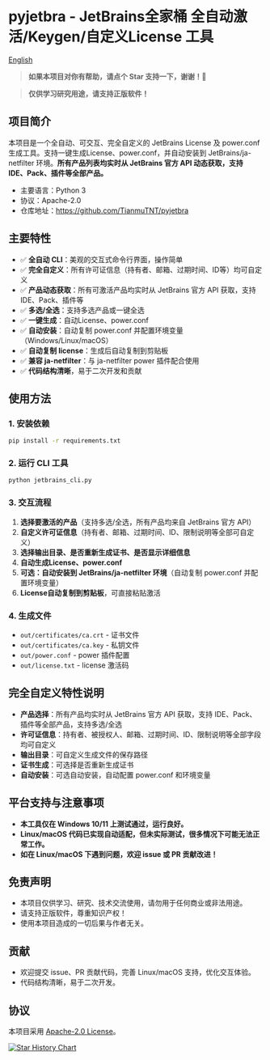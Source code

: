 # pyjetbra - JetBrains全家桶 全自动激活/Keygen/自定义License 工具

[English](./README.md)

> **如果本项目对你有帮助，请点个 Star 支持一下，谢谢！🌟**

> **仅供学习研究用途，请支持正版软件！**

## 项目简介

本项目是一个全自动、可交互、完全自定义的 JetBrains License 及 power.conf 生成工具。支持一键生成License、power.conf，并自动安装到 JetBrains/ja-netfilter 环境。**所有产品列表均实时从 JetBrains 官方 API 动态获取，支持 IDE、Pack、插件等全部产品。**

- 主要语言：Python 3
- 协议：Apache-2.0
- 仓库地址：https://github.com/TianmuTNT/pyjetbra

## 主要特性

- ✅ **全自动 CLI**：美观的交互式命令行界面，操作简单
- ✅ **完全自定义**：所有许可证信息（持有者、邮箱、过期时间、ID等）均可自定义
- ✅ **产品动态获取**：所有可激活产品均实时从 JetBrains 官方 API 获取，支持 IDE、Pack、插件等
- ✅ **多选/全选**：支持多选产品或一键全选
- ✅ **一键生成**：自动License、power.conf
- ✅ **自动安装**：自动复制 power.conf 并配置环境变量（Windows/Linux/macOS）
- ✅ **自动复制 license**：生成后自动复制到剪贴板
- ✅ **兼容 ja-netfilter**：与 ja-netfilter power 插件配合使用
- ✅ **代码结构清晰**，易于二次开发和贡献

## 使用方法

### 1. 安装依赖

```bash
pip install -r requirements.txt
```

### 2. 运行 CLI 工具

```bash
python jetbrains_cli.py
```

### 3. 交互流程

1. **选择要激活的产品**（支持多选/全选，所有产品均来自 JetBrains 官方 API）
2. **自定义许可证信息**（持有者、邮箱、过期时间、ID、限制说明等全部可自定义）
3. **选择输出目录、是否重新生成证书、是否显示详细信息**
4. **自动生成License、power.conf**
5. **可选：自动安装到 JetBrains/ja-netfilter 环境**（自动复制 power.conf 并配置环境变量）
6. **License自动复制到剪贴板**，可直接粘贴激活

### 4. 生成文件

- `out/certificates/ca.crt` - 证书文件
- `out/certificates/ca.key` - 私钥文件
- `out/power.conf` - power 插件配置
- `out/license.txt` - license 激活码

## 完全自定义特性说明

- **产品选择**：所有产品均实时从 JetBrains 官方 API 获取，支持 IDE、Pack、插件等全部产品，支持多选/全选
- **许可证信息**：持有者、被授权人、邮箱、过期时间、ID、限制说明等全部字段均可自定义
- **输出目录**：可自定义生成文件的保存路径
- **证书生成**：可选择是否重新生成证书
- **自动安装**：可选自动安装，自动配置 power.conf 和环境变量

## 平台支持与注意事项

- **本工具仅在 Windows 10/11 上测试通过，运行良好。**
- **Linux/macOS 代码已实现自动适配，但未实际测试，很多情况下可能无法正常工作。**
- **如在 Linux/macOS 下遇到问题，欢迎 issue 或 PR 贡献改进！**

## 免责声明

- 本项目仅供学习、研究、技术交流使用，请勿用于任何商业或非法用途。
- 请支持正版软件，尊重知识产权！
- 使用本项目造成的一切后果与作者无关。

## 贡献

- 欢迎提交 issue、PR 贡献代码，完善 Linux/macOS 支持，优化交互体验。
- 代码结构清晰，易于二次开发。

## 协议

本项目采用 [Apache-2.0 License](./LICENSE)。 

[![Star History Chart](https://api.star-history.com/svg?repos=TianmuTNT/pyjetbra&type=Date)](https://www.star-history.com/#TianmuTNT/pyjetbra&Date)
